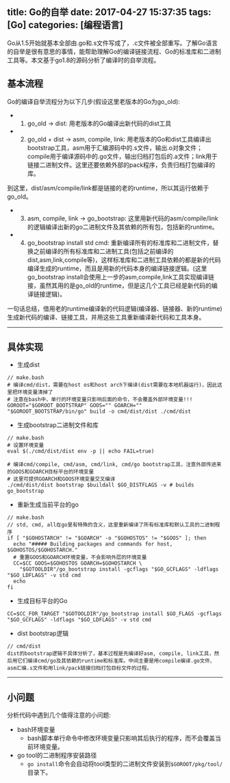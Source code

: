 title: Go的自举
date: 2017-04-27 15:37:35
tags: [Go]
categories: [编程语言]
---

Go从1.5开始就基本全部由.go和.s文件写成了，.c文件被全部重写。了解Go语言的自举是很有意思的事情，能帮助理解Go的编译链接流程、Go的标准库和二进制工具等。本文基于go1.8的源码分析了编译时的自举流程。


## 基本流程

Go的编译自举流程分为以下几步(假设这里老版本的Go为go_old):
+ 1. go_old -> dist: 用老版本的Go编译出新代码的dist工具
+ 2. go_old + dist -> asm, compile, link: 用老版本的Go和dist工具编译出bootstrap工具，asm用于汇编源码中的.s文件，输出.o对象文件；compile用于编译源码中的.go文件，输出归档打包后的.a文件；link用于链接二进制文件。这里还要依赖外部的pack程序，负责归档打包编译的库。

到这里，dist/asm/compile/link都是链接的老的runtime，所以其运行依赖于go_old。

+ 3. asm, compile, link -> go_bootstrap: 这里用新代码的asm/compile/link的逻辑编译出新的go二进制文件及其依赖的所有包，包括新的runtime。

+ 4. go_bootstrap install std cmd: 重新编译所有的标准库和二进制文件，替换之前编译的所有标准库和二进制工具(包括之前编译的dist,asm,link,compile等)，这样标准库和二进制工具依赖的都是新的代码编译生成的runtime，而且是用新的代码本身的编译链接逻辑。(这里go_bootstrap install会使用上一步的asm,compile,link工具实现编译链接，虽然其用的是go_old的runtime，但是这几个工具已经是新代码的编译链接逻辑)。


一句话总结，借用老的runtime编译新的代码逻辑(编译器、链接器、新的runtime)生成新代码的编译、链接工具，并用这些工具重新编译新代码和工具本身。

----


## 具体实现

+ 生成dist
```
// make.bash
# 编译cmd/dist，需要在host os和host arch下编译(dist需要在本地机器运行)，因此这里把环境变量清掉了
# 注意在bash中，单行的环境变量只影响后面的命令，不会覆盖外部环境变量!!!
GOROOT="$GOROOT_BOOTSTRAP" GOOS="" GOARCH="" "$GOROOT_BOOTSTRAP/bin/go" build -o cmd/dist/dist ./cmd/dist
```

+ 生成bootstrap二进制文件和库
```
// make.bash
# 设置环境变量
eval $(./cmd/dist/dist env -p || echo FAIL=true)

# 编译cmd/compile, cmd/asm, cmd/link, cmd/go bootstrap工具，注意外部传进来的GOOS和GOARCH目标平台的环境变量
# 这里可提供GOARCH和GOOS环境变量交叉编译
./cmd/dist/dist bootstrap $buildall $GO_DISTFLAGS -v # builds go_bootstrap
```

+ 重新生成当前平台的go
```
// make.bash
// std, cmd, all在go里有特殊的含义，这里重新编译了所有标准库和默认工具的二进制程序
if [ "$GOHOSTARCH" != "$GOARCH" -o "$GOHOSTOS" != "$GOOS" ]; then
  echo "##### Building packages and commands for host, $GOHOSTOS/$GOHOSTARCH."
  # 重置GOOS和GOARCH环境变量，不会影响外层的环境变量
  CC=$CC GOOS=$GOHOSTOS GOARCH=$GOHOSTARCH \
    "$GOTOOLDIR"/go_bootstrap install -gcflags "$GO_GCFLAGS" -ldflags "$GO_LDFLAGS" -v std cmd
  echo
fi
```

+ 生成目标平台的Go
```
CC=$CC_FOR_TARGET "$GOTOOLDIR"/go_bootstrap install $GO_FLAGS -gcflags "$GO_GCFLAGS" -ldflags "$GO_LDFLAGS" -v std cmd
```


+ dist bootstrap逻辑
```
// cmd/dist
dist的bootstrap逻辑不具体分析了，基本过程是先编译好asm, compile, link工具，然后用它们编译cmd/go及其依赖的runtime和标准库。中间主要是用compile编译.go文件、asm汇编.s文件和用link/pack链接归档打包目标文件的过程。
```

----

## 小问题
分析代码中遇到几个值得注意的小问题:
+ bash环境变量
    + bash脚本单行命令中修改环境变量只影响其后执行的程序，而不会覆盖当前环境变量。
+ go tool的二进制程序安装路径
    + `go install`命令会自动将tool类型的二进制文件安装到`$GOROOT/pkg/tool/`目录下。

